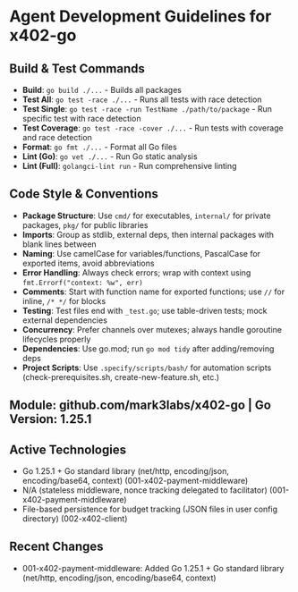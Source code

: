 # Agent Development Guidelines for x402-go

## Build & Test Commands
- **Build**: `go build ./...` - Builds all packages
- **Test All**: `go test -race ./...` - Runs all tests with race detection
- **Test Single**: `go test -race -run TestName ./path/to/package` - Run specific test with race detection
- **Test Coverage**: `go test -race -cover ./...` - Run tests with coverage and race detection
- **Format**: `go fmt ./...` - Format all Go files
- **Lint (Go)**: `go vet ./...` - Run Go static analysis
- **Lint (Full)**: `golangci-lint run` - Run comprehensive linting

## Code Style & Conventions
- **Package Structure**: Use `cmd/` for executables, `internal/` for private packages, `pkg/` for public libraries
- **Imports**: Group as stdlib, external deps, then internal packages with blank lines between
- **Naming**: Use camelCase for variables/functions, PascalCase for exported items, avoid abbreviations
- **Error Handling**: Always check errors; wrap with context using `fmt.Errorf("context: %w", err)`
- **Comments**: Start with function name for exported functions; use `//` for inline, `/* */` for blocks
- **Testing**: Test files end with `_test.go`; use table-driven tests; mock external dependencies
- **Concurrency**: Prefer channels over mutexes; always handle goroutine lifecycles properly
- **Dependencies**: Use go.mod; run `go mod tidy` after adding/removing deps
- **Project Scripts**: Use `.specify/scripts/bash/` for automation scripts (check-prerequisites.sh, create-new-feature.sh, etc.)

## Module: github.com/mark3labs/x402-go | Go Version: 1.25.1

## Active Technologies
- Go 1.25.1 + Go standard library (net/http, encoding/json, encoding/base64, context) (001-x402-payment-middleware)
- N/A (stateless middleware, nonce tracking delegated to facilitator) (001-x402-payment-middleware)
- File-based persistence for budget tracking (JSON files in user config directory) (002-x402-client)

## Recent Changes
- 001-x402-payment-middleware: Added Go 1.25.1 + Go standard library (net/http, encoding/json, encoding/base64, context)
